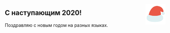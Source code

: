 <img align="right" src="https://github.com/kotleni/kotleni/blob/master/snow.png?raw=true"></img>

## С наступающим 2020!

Поздравляю с новым годом на разных языках.
